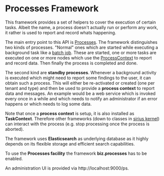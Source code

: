 # Processes Framework

This framework provides a set of helpers to cover the execution of certain tasks. Albeit the name, a process
doesn't actually run or perform any work, it rather is used to report and record whats happening.

The main entry point to this API is [Processes](Processes.java). The framework distinguishes two kinds of
processes. "Normal" ones which are started while executing a background task like a 
[batch job](../jobs/batch/BatchProcessJobFactory.java). These are started, one or more tasks are executed on
one or more nodes which use the [ProcessContext](ProcessContext.java) to report and record data. Then finally
the process is completed and done. 

The second kind are **standby processes**. Whenever a background activity is executed which might need to 
report some findings to the user, it can obtain such a process. This will either be re-activated or created 
(one per tenant and type) and then be used to provide a **process context** to report data and messages. 
An example would be a web service which is invoked every once in a while and which needs to notify an 
administrator if an error happens or which needs to log some data.

Note that once a **process context** is setup, it is also installed as **TaskContext**. Therefore other
frameworks (down to classes in [sirius kernel](https://github.com/scireum/sirius-kernel)) can interact with the process (e.g. stop processing once
the process is aborted).

The framework uses **Elasticsearch** as underlying database as it highly depends on its flexible storage
and efficient search capabilities.

To use the **Processes facility** the framework **biz.processes** has to be enabled. 

An administration UI is provided via http://localhost:9000/ps.
